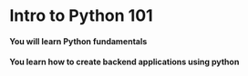 # Intro to Python 101 
#### You will learn Python fundamentals
#### You learn how to create backend applications using python 